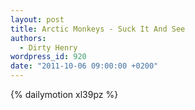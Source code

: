 ```yaml
---
layout: post
title: Arctic Monkeys - Suck It And See
authors:
  - Dirty Henry
wordpress_id: 920
date: "2011-10-06 09:00:00 +0200"
---
```


{% dailymotion xl39pz %}
